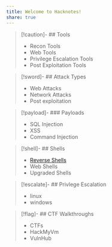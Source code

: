 ```yaml
---
title: Welcome to Hacknotes!
share: true
---
```



>[!caution]- ## Tools
> - Recon Tools
> - Web Tools
> - Privilege Escalation Tools
> - Post Exploitation Tools

>[!sword]- ## Attack Types
>- Web Attacks
>- Network Attacks
>- Post exploitation

>[!payload]- ### Payloads
>- SQL Injection
>- XSS
>- Command Injection

>[!shell]- ## Shells
> - [Reverse Shells](./_MOCS/Reverse%20Shells.md)
> - Web Shells
> - Upgraded Shells

>[!escalate]- ## Privlege Escalation
>- linux
>- windows

>[!flag]- ## CTF Walkthroughs
>- CTFs
>- HackMyVm
>- VulnHub
